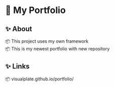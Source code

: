 # 🎨 My Portfolio

## ✨ About  
  📦 This project uses my own framework  
  📦 This is my newest portfolio with new repository 
  ## ✨ Links
  📦 visualplate.github.io/portfolio/
